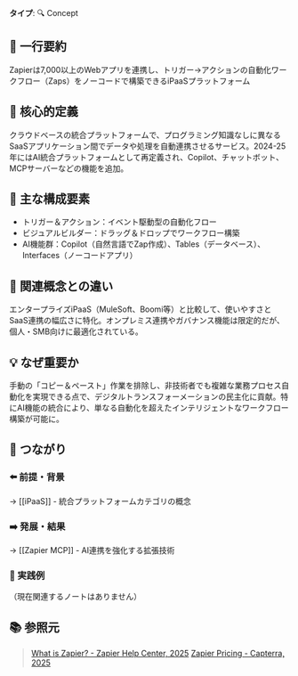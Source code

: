 **タイプ**: 🔍 Concept

## 📝 一行要約
Zapierは7,000以上のWebアプリを連携し、トリガー→アクションの自動化ワークフロー（Zaps）をノーコードで構築できるiPaaSプラットフォーム

## 🎯 核心的定義
クラウドベースの統合プラットフォームで、プログラミング知識なしに異なるSaaSアプリケーション間でデータや処理を自動連携させるサービス。2024-25年にはAI統合プラットフォームとして再定義され、Copilot、チャットボット、MCPサーバーなどの機能を追加。

## 🌟 主な構成要素
- トリガー＆アクション：イベント駆動型の自動化フロー
- ビジュアルビルダー：ドラッグ＆ドロップでワークフロー構築
- AI機能群：Copilot（自然言語でZap作成）、Tables（データベース）、Interfaces（ノーコードアプリ）

## 🔄 関連概念との違い
エンタープライズiPaaS（MuleSoft、Boomi等）と比較して、使いやすさとSaaS連携の幅広さに特化。オンプレミス連携やガバナンス機能は限定的だが、個人・SMB向けに最適化されている。

## 💡 なぜ重要か
手動の「コピー＆ペースト」作業を排除し、非技術者でも複雑な業務プロセス自動化を実現できる点で、デジタルトランスフォーメーションの民主化に貢献。特にAI機能の統合により、単なる自動化を超えたインテリジェントなワークフロー構築が可能に。

## 🔗 つながり
### ⬅️ 前提・背景
→ [[iPaaS]] - 統合プラットフォームカテゴリの概念

### ➡️ 発展・結果
→ [[Zapier MCP]] - AI連携を強化する拡張技術

### 🎯 実践例
（現在関連するノートはありません）

## 📚 参照元
> [What is Zapier? - Zapier Help Center, 2025](https://help.zapier.com/hc/en-us/articles/37518970271245-What-is-Zapier)
> [Zapier Pricing - Capterra, 2025](https://www.capterra.com/p/130182/Zapier/pricing/)